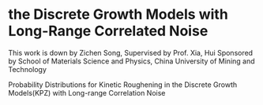 # the Discrete Growth Models with Long-Range Correlated Noise
This work is down by Zichen Song, Supervised by Prof. Xia, Hui
Sponsored by School of Materials Science and Physics, China University of Mining and Technology

Probability Distributions for Kinetic Roughening in the Discrete Growth Models(KPZ) with Long-range Correlation Noise
